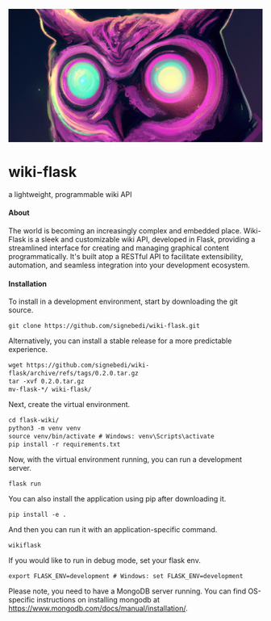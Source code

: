 ![logo](static/full_logo.png)

# wiki-flask
a lightweight, programmable wiki API


#### About

The world is becoming an increasingly complex and embedded place. Wiki-Flask is a sleek and customizable wiki API, developed in Flask, providing a streamlined interface for creating and managing graphical content programmatically. It's built atop a RESTful API to facilitate extensibility, automation, and seamless integration into your development ecosystem. 


#### Installation

To install in a development environment, start by downloading the git source.

```
git clone https://github.com/signebedi/wiki-flask.git
```

Alternatively, you can install a stable release for a more predictable experience.

```
wget https://github.com/signebedi/wiki-flask/archive/refs/tags/0.2.0.tar.gz
tar -xvf 0.2.0.tar.gz
mv-flask-*/ wiki-flask/
```

Next, create the virtual environment.

```
cd flask-wiki/
python3 -m venv venv
source venv/bin/activate # Windows: venv\Scripts\activate 
pip install -r requirements.txt
```

Now, with the virtual environment running, you can run a development server.

```
flask run
```

You can also install the application using pip after downloading it.

```
pip install -e .
```

And then you can run it with an application-specific command.

```
wikiflask
```

If you would like to run in debug mode, set your flask env.

```
export FLASK_ENV=development # Windows: set FLASK_ENV=development
```

Please note, you need to have a MongoDB server running. You can find OS-specific instructions on installing mongodb at https://www.mongodb.com/docs/manual/installation/.